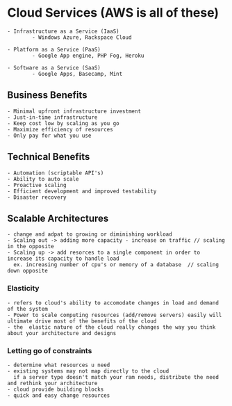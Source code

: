 # Cloud Services  (AWS is all of these)

	- Infrastructure as a Service (IaaS)
			- Windows Azure, Rackspace Cloud

	- Platform as a Service (PaaS)
			- Google App engine, PHP Fog, Heroku

	- Software as a Service (SaaS)
			- Google Apps, Basecamp, Mint


## Business Benefits

 	- Minimal upfront infrastructure investment 
 	- Just-in-time infrastructure
 	- Keep cost low by scaling as you go
 	- Maximize efficiency of resources
 	- Only pay for what you use

## Technical Benefits

 	- Automation (scriptable API's)
 	- Ability to auto scale
 	- Proactive scaling
 	- Efficient development and improved testability
 	- Disaster recovery

## Scalable Architectures

 	- change and adpat to growing or diminishing workload
 	- Scaling out -> adding more capacity - increase on traffic // scaling in the opposite
 	- Scaling up -> add resorces to a single component in order to increase its capacity to handle load
 	  ex. increasing number of cpu's or memory of a database  // scaling down opposite

### Elasticity

	- refers to cloud's ability to accomodate changes in load and demand of the system
	- Power to scale computing resources (add/remove servers) easily will ultimate drive most of the benefits of the cloud
	- the  elastic nature of the cloud really changes the way you think about your architecture and designs

### Letting go of constraints

	- determine what resources u need
	- existing systems may not map directly to the cloud
	  if a server type doesn't match your ram needs, distribute the need and rethink your architecture
	- cloud provide building blocks
	- quick and easy change resources

	
